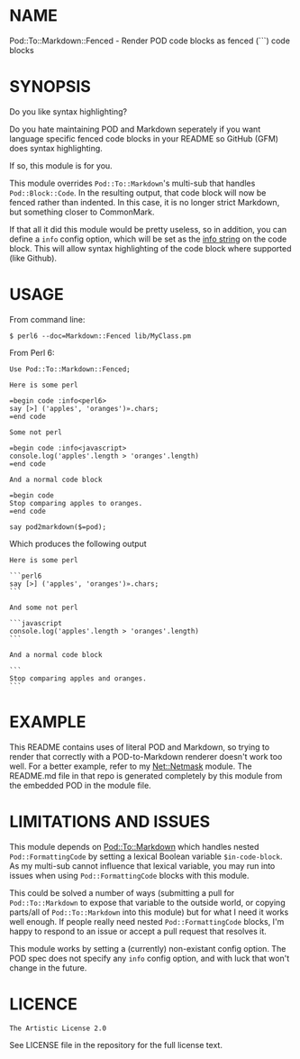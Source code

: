 NAME
====
Pod::To::Markdown::Fenced - Render POD code blocks as fenced (```) code blocks

SYNOPSIS
========
Do you like syntax highlighting?

Do you hate maintaining POD and Markdown seperately if you want language specific fenced code blocks in your README so GitHub (GFM) does syntax highlighting.

If so, this module is for you.

This module overrides `Pod::To::Markdown`'s multi-sub that handles `Pod::Block::Code`. In the resulting output, that code block will now be fenced rather than indented. In this case, it is no longer strict Markdown, but something closer to CommonMark.

If that all it did this module would be pretty useless, so in addition, you can define a `info` config option, which will be set as the [info string](http://spec.commonmark.org/0.12/#info-string) on the code block. This will allow syntax highlighting of the code block where supported (like Github).

USAGE
=====
From command line:

    $ perl6 --doc=Markdown::Fenced lib/MyClass.pm

From Perl 6:

    Use Pod::To::Markdown::Fenced;

    Here is some perl

    =begin code :info<perl6>
    say [>] ('apples', 'oranges')».chars;
    =end code

    Some not perl

    =begin code :info<javascript>
    console.log('apples'.length > 'oranges'.length)
    =end code

    And a normal code block

    =begin code
    Stop comparing apples to oranges.
    =end code

    say pod2markdown($=pod);

Which produces the following output

    Here is some perl

    ```perl6
    say [>] ('apples', 'oranges')».chars;
    ```

    And some not perl

    ```javascript
    console.log('apples'.length > 'oranges'.length)
    ```

    And a normal code block
    
    ```
    Stop comparing apples and oranges.
    ```

EXAMPLE 
=======

This README contains uses of literal POD and Markdown, so trying to render that correctly with a POD-to-Markdown renderer doesn't work too well. For a better example, refer to my [Net::Netmask](https://github.com/0racle/p6-Net-Netmask) module. The README.md file in that repo is generated completely by this module from the embedded POD in the module file.

LIMITATIONS AND ISSUES
======================
This module depends on [Pod::To::Markdown](https://github.com/softmoth/perl6-pod-to-markdown) which handles nested `Pod::FormattingCode` by setting a lexical Boolean variable `$in-code-block`. As my multi-sub cannot influence that lexical variable, you may run into issues when using `Pod::FormattingCode` blocks with this module.

This could be solved a number of ways (submitting a pull for `Pod::To::Markdown` to expose that variable to the outside world, or copying parts/all of `Pod::To::Markdown` into this module) but for what I need it works well enough. If people really need nested `Pod::FormattingCode` blocks, I'm happy to respond to an issue or accept a pull request that resolves it.

This module works by setting a (currently) non-existant config option. The POD spec does not specify any `info` config option, and with luck that won't change in the future.

LICENCE
=======

    The Artistic License 2.0 

See LICENSE file in the repository for the full license text.


